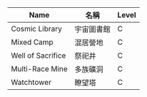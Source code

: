| Name                         | 名稱           | Level |
|------------------------------|----------------|-------|
| Cosmic Library               | 宇宙圖書館     | C     |
| Mixed Camp                   | 混居營地       | C     |
| Well of Sacrifice            | 祭祀井         | C     |
| Multi-Race Mine              | 多族礦洞       | C     |
| Watchtower                   | 瞭望塔         | C     |
